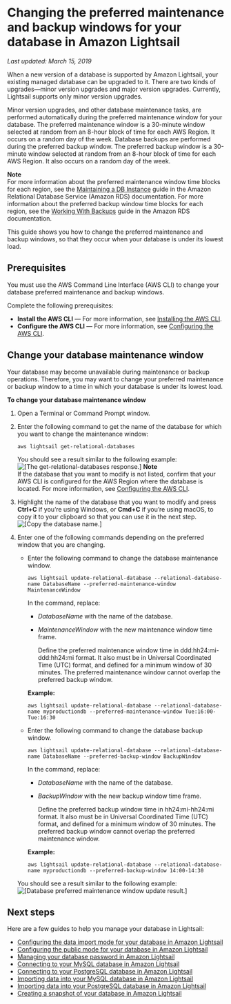 # Changing the preferred maintenance and backup windows for your database in Amazon Lightsail<a name="amazon-lightsail-changing-preferred-maintenance-and-backup-windows"></a>

 *Last updated: March 15, 2019* 

When a new version of a database is supported by Amazon Lightsail, your existing managed database can be upgraded to it\. There are two kinds of upgrades—minor version upgrades and major version upgrades\. Currently, Lightsail supports only minor version upgrades\.

Minor version upgrades, and other database maintenance tasks, are performed automatically during the preferred maintenance window for your database\. The preferred maintenance window is a 30\-minute window selected at random from an 8\-hour block of time for each AWS Region\. It occurs on a random day of the week\. Database backups are performed during the preferred backup window\. The preferred backup window is a 30\-minute window selected at random from an 8\-hour block of time for each AWS Region\. It also occurs on a random day of the week\.

**Note**  
For more information about the preferred maintenance window time blocks for each region, see the [Maintaining a DB Instance](https://docs.aws.amazon.com/AmazonRDS/latest/UserGuide/USER_UpgradeDBInstance.Maintenance.html) guide in the Amazon Relational Database Service \(Amazon RDS\) documentation\. For more information about the preferred backup window time blocks for each region, see the [Working With Backups](https://docs.aws.amazon.com/AmazonRDS/latest/UserGuide/USER_WorkingWithAutomatedBackups.html#USER_WorkingWithAutomatedBackups.BackupWindow) guide in the Amazon RDS documentation\.

This guide shows you how to change the preferred maintenance and backup windows, so that they occur when your database is under its lowest load\.

## Prerequisites<a name="changing-preferred-maintenance-and-backup-windows-prerequisites"></a>

You must use the AWS Command Line Interface \(AWS CLI\) to change your database preferred maintenance and backup windows\.

Complete the following prerequisites:
+ **Install the AWS CLI** — For more information, see [Installing the AWS CLI](http://docs.aws.amazon.com/cli/latest/userguide/installing.html)\.
+ **Configure the AWS CLI** — For more information, see [Configuring the AWS CLI](https://lightsail.aws.amazon.com/ls/docs/en/articles/lightsail-how-to-set-up-access-keys-to-use-sdk-api-cli)\.

## Change your database maintenance window<a name="changing-preferred-maintenance-and-backup-windows-procedures"></a>

Your database may become unavailable during maintenance or backup operations\. Therefore, you may want to change your preferred maintenance or backup window to a time in which your database is under its lowest load\.

**To change your database maintenance window**

1. Open a Terminal or Command Prompt window\.

1. Enter the following command to get the name of the database for which you want to change the maintenance window:

   ```
   aws lightsail get-relational-databases
   ```

   You should see a result similar to the following example:  
![\[The get-relational-databases response.\]](https://d9yljz1nd5001.cloudfront.net/en_us/aa4810f664dabff907209ee92babaa14/images/amazon-lightsail-database-get-relational-databases-reponse.png)
**Note**  
If the database that you want to modify is not listed, confirm that your AWS CLI is configured for the AWS Region where the database is located\. For more information, see [Configuring the AWS CLI](lightsail-how-to-set-up-access-keys-to-use-sdk-api-cli.md)\.

1. Highlight the name of the database that you want to modify and press **Ctrl\+C** if you’re using Windows, or **Cmd\+C** if you’re using macOS, to copy it to your clipboard so that you can use it in the next step\.  
![\[Copy the database name.\]](https://d9yljz1nd5001.cloudfront.net/en_us/aa4810f664dabff907209ee92babaa14/images/amazon-lightsail-copy-database-name-cli.png)

1. Enter one of the following commands depending on the preferred window that you are changing\.
   + Enter the following command to change the database maintenance window\.

     ```
     aws lightsail update-relational-database --relational-database-name DatabaseName --preferred-maintenance-window MaintenanceWindow
     ```

     In the command, replace:
     + *DatabaseName* with the name of the database\.
     + *MaintenanceWindow* with the new maintenance window time frame\.

       Define the preferred maintenance window time in ddd:hh24:mi\-ddd:hh24:mi format\. It also must be in Universal Coordinated Time \(UTC\) format, and defined for a minimum window of 30 minutes\. The preferred maintenance window cannot overlap the preferred backup window\.

     **Example:**

     ```
     aws lightsail update-relational-database --relational-database-name myproductiondb --preferred-maintenance-window Tue:16:00-Tue:16:30
     ```
   + Enter the following command to change the database backup window\.

     ```
     aws lightsail update-relational-database --relational-database-name DatabaseName --preferred-backup-window BackupWindow
     ```

     In the command, replace:
     + *DatabaseName* with the name of the database\.
     + *BackupWindow* with the new backup window time frame\.

       Define the preferred backup window time in hh24:mi\-hh24:mi format\. It also must be in Universal Coordinated Time \(UTC\) format, and defined for a minimum window of 30 minutes\. The preferred backup window cannot overlap the preferred maintenance window\.

     **Example:**

     ```
     aws lightsail update-relational-database --relational-database-name myproductiondb --preferred-backup-window 14:00-14:30
     ```

   You should see a result similar to the following example:  
![\[Database preferred maintenance window update result.\]](https://d9yljz1nd5001.cloudfront.net/en_us/aa4810f664dabff907209ee92babaa14/images/amazon-lightsail-update-database-preferred-maintenance-window-response.png)

## Next steps<a name="changing-preferred-maintenance-and-backup-windows-next-steps"></a>

Here are a few guides to help you manage your database in Lightsail:
+ [Configuring the data import mode for your database in Amazon Lightsail](amazon-lightsail-configuring-database-data-import-mode.md)
+ [Configuring the public mode for your database in Amazon Lightsail](amazon-lightsail-configuring-database-public-mode.md)
+ [Managing your database password in Amazon Lightsail](amazon-lightsail-managing-database-password.md)
+ [Connecting to your MySQL database in Amazon Lightsail](amazon-lightsail-connecting-to-your-mysql-database.md)
+ [Connecting to your PostgreSQL database in Amazon Lightsail](amazon-lightsail-connecting-to-your-postgres-database.md)
+ [Importing data into your MySQL database in Amazon Lightsail](amazon-lightsail-importing-data-into-your-mysql-database.md)
+ [Importing data into your PostgreSQL database in Amazon Lightsail](amazon-lightsail-importing-data-into-your-postgres-database.md)
+ [Creating a snapshot of your database in Amazon Lightsail](amazon-lightsail-creating-a-database-snapshot.md)